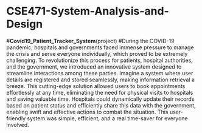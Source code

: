 # CSE471-System-Analysis-and-Design
#**Covid19_Patient_Tracker_System**(project)
#During the COVID-19 pandemic, hospitals and governments faced immense pressure to manage the crisis and serve everyone individually, which proved to be extremely challenging. To revolutionize this process for patients, hospital authorities, and the government, we introduced an innovative system designed to streamline interactions among these parties. Imagine a system where user details are registered and stored seamlessly, making information retrieval a breeze. This cutting-edge solution allowed users to book appointments effortlessly at any time, eliminating the need for physical visits to hospitals and saving valuable time. Hospitals could dynamically update their records based on patient status and efficiently share this data with the government, enabling swift and effective actions to combat the situation. This user-friendly system was simple, efficient, and a real time-saver for everyone involved.






 
